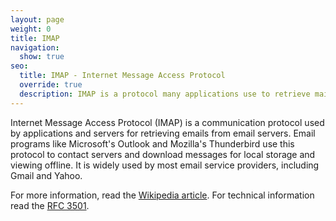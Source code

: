 ```yaml
---
layout: page
weight: 0
title: IMAP
navigation:
  show: true
seo:
  title: IMAP - Internet Message Access Protocol
  override: true
  description: IMAP is a protocol many applications use to retrieve mail from your mail server
---
```


Internet Message Access Protocol (IMAP) is a communication protocol used by applications and servers for retrieving emails from email servers. 
Email programs like Microsoft's Outlook and Mozilla's Thunderbird use this protocol to contact servers and download messages for local storage and viewing offline. It is widely used by most email service providers, including Gmail and Yahoo.

For more information, read the [Wikipedia article](https://en.wikipedia.org/wiki/Internet_Message_Access_Protocol).
For technical information read the [RFC 3501](https://tools.ietf.org/html/rfc3501).

